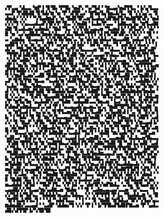 ▞▛▃▄▝▟▃▃▝▆▛▐▝▊▜▙▝▛▜▙▝▅▟▚▝▚▞▜▟▝▝▇▃▄▞▅▟▜▜▃▝▐▞▄▜▃▃▃▃▛▝▛▟█▟█▝▊▜▟▞▆▝▅▝▛▝▟▜▛▃▞▝▇▜▅▜▄▜▅▃▙▜▃▝▉▝▞▞▄▞▃▝▊▟▅▟▞▝▞▞▝▝▚▜▄▟▆▟▚▝▅▝█▟▊▜▛▃▅▜▃▟▄▞▟▛▇▟▜▞▆▟▇▜▛▟▚▝▅▟▞▞▞▜▝▞▄▃▃▟▃▟▚▜▛▞▛▝▉▃▝▞▅▟▇▝▐▃▙▞▛▃▃▝▐▟▇▃▄▜▄▝▆▜▃▟▇▟▇▝▊▃▟▃▅▞▄▟▅▟▞▝▇▟▝▜▃▝▞▞▛▟▞▃▄▃▅▝▜▃▅▟▐▞▝▟▜▃▛▞▝▟▞▝▉▝▅▝▃▞▄▟█▟▄▜▅▟▞▟▄▃▞▟▃▜▙▟▞▜▜▜▝▟▐▜▞▜▛▟▛▃▚▜▞▞▝▝█▝▝▃▝▃▆▟▄▝▉▃▄▃▙▝▞▞▙▜▙▜▅▞▃▝▅▝▟▞▄▞▟▟▃▞▅▃▃▟▇▝▄▟▃▞▛▞▄▝▄▟▉▜▝▞▄▝▅▝▄▝▄▜▜▝▄▞▄▞▝▟▐▟▞▝▐▟▜▞▚▟▃▝▜▝▄▟▜▞▞▟▃▞▞▝▐▟▞▃▝▜▙▟▜▞▙▟█▞▙▃▅▃▛▝▅▜▚▞▙▃▃▃▅▝▇▝▝▟▃▃▝▟▝▜▛▃▙▟▚▟▛▝▜▜▛▟▐▟▊▟▇▝▜▝▆▞▄▟▜▝▊▟▉▝▆▞▃▞▃▃▄▞▛▟▄▃▜▟▜▜▙▜▙▜▜▝▜▃▝▞▟▞▚▟▇▞▝▟▝▞▝▝█▝▜▟▊▟▉▝▝▞▞▃▆▝▚▛▇▃▙▞▃▃▄▝▞▞▃▃▟▟▚▟▟▛▐▝▅▞▙▝▅▟▜▜▙▛▇▃▙▞▞▝▉▟▝▜▙▞▆▝▝▟▐▝▞▟▚▝█▜▃▝▆▜▜▜▜▃▅▟▜▜▜▟█▞▞▞▟▝▝▃▅▜▚▃▜▟▚▟▚▟▅▞▜▃▜▝▅▝▟▟▛▟▃▞▙▃▚▜▅▝▟▟▛▜▝▞▆▟▜▃▅▞▃▟▉▝▉▟▉▃▙▞▚▃▟▞▞▟▆▝▇▞▃▜▝▝▇▜▃▟█▝▃▞▆▟▉▟▐▃▛▝▊▜▞▛▇▝▇▃▄▝▚▃▟▞▆▝▟▟▊▜▙▃▛▟▄▜▚▝█▞▞▃▞▞▛▝▝▃▟▟▇▞▞▞▚▃▙▞▝▜▙▃▜▟▅▃▃▃▝▟▉▞▝▃▃▝▐▞▙▞▙▃▄▜▝▟▅▝▛▜▄▜▟▞▄▞▜▞▆▞▚▟▝▞▜▝█▜▙▟▜▟█▝▉▜▙▟▟▞▙▟▛▃▛▝▐▟▇▛▐▝█▃▝▃▜▟▇▟▆▟▅▜▅▟▅▝█▝▞▃▚▃▝▝▊▟▜▝▇▃▄▟▊▜▟▟▆▝▄▟▞▃▞▟▛▝▇▜▃▜▄▞▛▞▙▞▝▟▝▟▟▃▆▞▛▝▆▜▄▜▅▝▄▃▙▟▛▞▃▞▜▟▆▝▄▟▄▟▊▃▃▜▅▃▅▝▐▃▞▝▊▜▟▃▜▞▛▟▚▟▛▟▅▟▚▟▆▟▃▃▛▃▚▟▝▛▐▝▄▃▄▃▟▞▄▃▅▃▚▞▃▝▆▟▛▜▛▜▟▜▄▜▄▟▇▝▄▝▄▝▆▜▃▟▐▝▚▃▚▞▄▝▊▜▜▃▅▞▛▞▙▜▃▜▃▟▛▝▃▜▄▟▊▟▐▝▃▝▊▝▊▞▄▜▙▝▐▝▜▟▞▝▉▝▉▝▆▞▚▜▃▃▄▃▛▜▙▃▟▞▅▟█▝▝▟▊▛▐▜▅▃▛▜▝▟█▜▝▃▟▞▞▝▊▝▇▃▛▝▟▜▙▝▜▟▛▟▄▟▛▝▄▞▙▜▚▃▅▞▅▞▆▝▅▟▛▝▉▜▝▞▆▃▄▟▐▞▄▝▟▞▅▟▜▝▝▝▞▟█▃▟▞▅▝▞▟▃▝▐▟▝▃▆▃▚▝▐▃▜▞▜▝█▜▚▃▛▝▆▜▞▃▆▜▝▝▉▃▃▞▄▞▅▟▚▛▐▟▇▟▊▃▚▃▟▟▝▜▄▜▝▝▟▟▉▝▆▞▄▟▞▜▞▝▚▟▛▃▅▝▚▟▊▃▞▝▉▟▚▞▄▝▞▃▄▝▞▞▚▃▄▟▐▃▞▃▅▟▊▞▃▝▃▃▅▟▊▝▟▃▙▃▅▜▙▃▃▝▛▟▇▝█▜▜▞▆▝▇▝▅▟█▜▙▃▞▟█▟▐▜▞▜▚▟▇▞▜▟▉▝█▝▚▟▐▃▚▟▊▝▃▟▞▝▜▟▄▝▞▟▄▟▞▃▛▝▅▟▐▃▝▟▆▝▞▃▝▃▚▜▚▃▜▜▜▜▞▛▇▜▙▟▞▝▐▟▛▜▛▝▜▟▉▃▙▃▅▜▟▞▃▟▟▟▅▜▃▝▛▝█▃▜▃▙▜▅▟▆▃▄▃▛▃▄▝▊▟▚▟▆▜▚▟▚▞▙▝▅▜▜▜▝▞▃▜▞▟▇▟▆▝▃▝▄▛▇▟▚▝▉▜▜▟▇▃▝▞▃▃▜▝▇▝▜▟▝▞▚▟▞▜▅▜▟▟▇▝▅▜▃▃▚▞▆▞▞▟▝▞▝▜▝▜▜▃▞▞▅▃▞▟▐▜▛▞▙▃▟▟▄▃▙▝▞▝▜▟▅▟▚▟▊▞▄▃▄▟▛▞▟▟▄▃▚▃▟▜▝▜▟▟▝▟▉▞▙▜▜▃▛▞▙▟▇▜▜▟▜▝▟▜▞▝▞▃▜▝▛▃▙▞▝▜▃▜▝▜▅▟▇▝▊▟█▟▆▝▞▜▃▃▝▟▄▛▐▝█▞▟▝▟▟▚▜▝▟▅▟▝▝▊▝▇▟▇▝█▃▜▝▞▝▜▟▊▞▆▝▊▜▛▃▜▃▟▃▞▃▅▝▝▝▛▝▜▝▐▟▜▟▃▟▚▞▅▞▅▃▟▟▟▝▟▜▟▝▝▜▙▛▐▜▃▝▞▛▐▟▝▃▝▟▅▜▛▞▅▛▇▟▃▝▃▜▄▝▉▜▄▟▚▞▞▃▄▟█▞▞▞▜▃▄▞▆▞▄▟▇▃▅▝▇▟▅▝▝▝▊▝▃▟▅▃▄▃▄▞▃▃▅▝▚▞▚▃▃▝▜▝▞▞▜▟▐▞▜▟▚▃▝▜▟▟▟▞▅▃▟▃▜▟▄▃▝▞▝▞▛▜▜▜▝▛▐▃▝▜▄▟▟▃▆▝▄▝█▝▇▜▜▃▙▜▜▃▜▝▝▝▟▝▚▟▟▜▃▃▝▝▐▝▝▝▊▝▆▟▉▝▆▜▟▃▞▜▛▞▚▜▄▞▄▃▆▟▅▟▉▞▃▃▄▟▝▝▃▟▛▝▟▟▅▞▜▝▞▞▝▛▐▝▐▞▜▜▙▟▜▟▉▛▇▃▅▝▛▝▄▟▃▟▉▞▟▜▜▛▐▞▚▜▉▜▉
